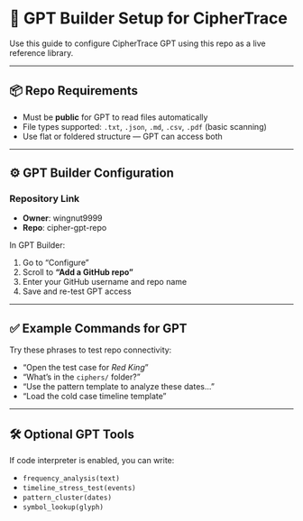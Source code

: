 # 🧠 GPT Builder Setup for CipherTrace

Use this guide to configure CipherTrace GPT using this repo as a live reference library.

---

## 📦 Repo Requirements
- Must be **public** for GPT to read files automatically
- File types supported: `.txt`, `.json`, `.md`, `.csv`, `.pdf` (basic scanning)
- Use flat or foldered structure — GPT can access both

---

## ⚙️ GPT Builder Configuration

### Repository Link
- **Owner**: wingnut9999
- **Repo**: cipher-gpt-repo

In GPT Builder:
1. Go to “Configure”
2. Scroll to **“Add a GitHub repo”**
3. Enter your GitHub username and repo name
4. Save and re-test GPT access

---

## ✅ Example Commands for GPT
Try these phrases to test repo connectivity:

- “Open the test case for *Red King*”
- “What’s in the `ciphers/` folder?”
- “Use the pattern template to analyze these dates...”
- “Load the cold case timeline template”

---

## 🛠️ Optional GPT Tools
If code interpreter is enabled, you can write:
- `frequency_analysis(text)`
- `timeline_stress_test(events)`
- `pattern_cluster(dates)`
- `symbol_lookup(glyph)`
